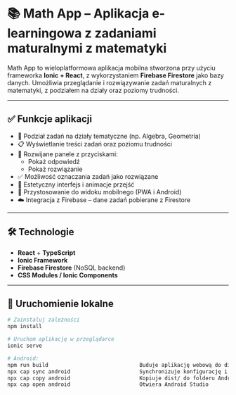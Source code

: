 # 📚 Math App – Aplikacja e-learningowa z zadaniami maturalnymi z matematyki

Math App to wieloplatformowa aplikacja mobilna stworzona przy użyciu frameworka **Ionic + React**, z wykorzystaniem **Firebase Firestore** jako bazy danych. Umożliwia przeglądanie i rozwiązywanie zadań maturalnych z matematyki, z podziałem na działy oraz poziomy trudności.

---

## ✅ Funkcje aplikacji

- 📂 Podział zadań na działy tematyczne (np. Algebra, Geometria)
- 📋 Wyświetlanie treści zadań oraz poziomu trudności
- 🔽 Rozwijane panele z przyciskami:
  - Pokaż odpowiedź
  - Pokaż rozwiązanie
- ✅ Możliwość oznaczania zadań jako rozwiązane
- 🎨 Estetyczny interfejs i animacje przejść
- 📱 Przystosowanie do widoku mobilnego (PWA i Android)
- ☁️ Integracja z Firebase – dane zadań pobierane z Firestore

---

## 🛠️ Technologie

- **React** + **TypeScript**
- **Ionic Framework**
- **Firebase Firestore** (NoSQL backend)
- **CSS Modules / Ionic Components**

---

## 🚀 Uruchomienie lokalne

```bash
# Zainstaluj zależności
npm install

# Uruchom aplikację w przeglądarce
ionic serve

# Android:
npm run build                             Buduje aplikację webową do dist/
npx cap sync android                      Synchronizuje konfigurację i pluginy
npx cap copy android                      Kopiuje dist/ do folderu Androida
npx cap open android                      Otwiera Android Studio
